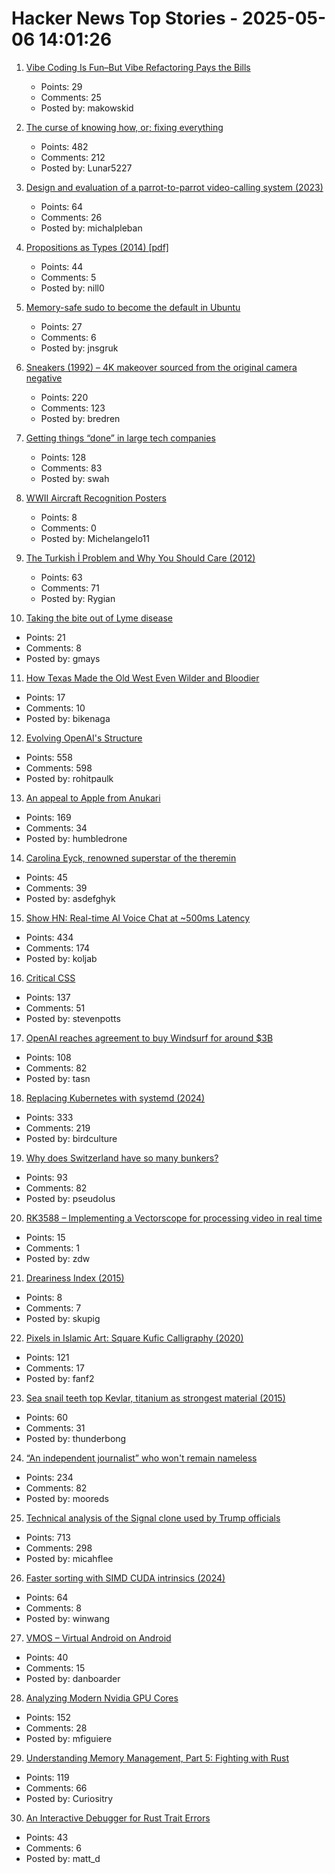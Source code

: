 # Hacker News Top Stories - 2025-05-06 14:01:26

1. [Vibe Coding Is Fun–But Vibe Refactoring Pays the Bills](https://dawidmakowski.com/en/2025/04/vibe-coding-is-fun-but-vibe-refactoring-pays-the-bills/)
   - Points: 29
   - Comments: 25
   - Posted by: makowskid

2. [The curse of knowing how, or; fixing everything](https://notashelf.dev/posts/curse-of-knowing)
   - Points: 482
   - Comments: 212
   - Posted by: Lunar5227

3. [Design and evaluation of a parrot-to-parrot video-calling system (2023)](https://www.smithsonianmag.com/smart-news/scientists-taught-pet-parrots-to-video-call-each-other-and-the-birds-loved-it-180982041/)
   - Points: 64
   - Comments: 26
   - Posted by: michalpleban

4. [Propositions as Types (2014) [pdf]](https://homepages.inf.ed.ac.uk/wadler/papers/propositions-as-types/propositions-as-types.pdf)
   - Points: 44
   - Comments: 5
   - Posted by: nill0

5. [Memory-safe sudo to become the default in Ubuntu](https://trifectatech.org/blog/memory-safe-sudo-to-become-the-default-in-ubuntu/)
   - Points: 27
   - Comments: 6
   - Posted by: jnsgruk

6. [Sneakers (1992) – 4K makeover sourced from the original camera negative](https://www.blu-ray.com/movies/Sneakers-4K-Blu-ray/343185/)
   - Points: 220
   - Comments: 123
   - Posted by: bredren

7. [Getting things “done” in large tech companies](https://www.seangoedecke.com/getting-things-done/)
   - Points: 128
   - Comments: 83
   - Posted by: swah

8. [WWII Aircraft Recognition Posters](https://store.pacificwarmuseum.org/products/wwii-aircraft-recognition-posters)
   - Points: 8
   - Comments: 0
   - Posted by: Michelangelo11

9. [The Turkish İ Problem and Why You Should Care (2012)](https://haacked.com/archive/2012/07/05/turkish-i-problem-and-why-you-should-care.aspx/)
   - Points: 63
   - Comments: 71
   - Posted by: Rygian

10. [Taking the bite out of Lyme disease](https://news.northwestern.edu/stories/2025/04/taking-the-bite-out-of-lyme-disease/)
   - Points: 21
   - Comments: 8
   - Posted by: gmays

11. [How Texas Made the Old West Even Wilder and Bloodier](https://www.texasmonthly.com/being-texan/gunfighters-old-west-wilder-bloodier/)
   - Points: 17
   - Comments: 10
   - Posted by: bikenaga

12. [Evolving OpenAI's Structure](https://openai.com/index/evolving-our-structure/)
   - Points: 558
   - Comments: 598
   - Posted by: rohitpaulk

13. [An appeal to Apple from Anukari](https://anukari.com/blog/devlog/an-appeal-to-apple)
   - Points: 169
   - Comments: 34
   - Posted by: humbledrone

14. [Carolina Eyck, renowned superstar of the theremin](https://www.smh.com.au/culture/music/even-this-modern-maestro-won-t-touch-the-world-s-weirdest-instrument-20250417-p5lsms.html)
   - Points: 45
   - Comments: 39
   - Posted by: asdefghyk

15. [Show HN: Real-time AI Voice Chat at ~500ms Latency](https://github.com/KoljaB/RealtimeVoiceChat)
   - Points: 434
   - Comments: 174
   - Posted by: koljab

16. [Critical CSS](https://critical-css-extractor.kigo.studio/)
   - Points: 137
   - Comments: 51
   - Posted by: stevenpotts

17. [OpenAI reaches agreement to buy Windsurf for around $3B](https://www.bloomberg.com/news/articles/2025-05-06/openai-reaches-agreement-to-buy-startup-windsurf-for-3-billion)
   - Points: 108
   - Comments: 82
   - Posted by: tasn

18. [Replacing Kubernetes with systemd (2024)](https://blog.yaakov.online/replacing-kubernetes-with-systemd/)
   - Points: 333
   - Comments: 219
   - Posted by: birdculture

19. [Why does Switzerland have so many bunkers?](https://www.thedial.world/articles/news/issue-27/switzerland-civilian-bunkers)
   - Points: 93
   - Comments: 82
   - Posted by: pseudolus

20. [RK3588 – Implementing a Vectorscope for processing video in real time](http://jas-hacks.blogspot.com/2025/05/rk3588-implementing-vectorscope-for.html)
   - Points: 15
   - Comments: 1
   - Posted by: zdw

21. [Dreariness Index (2015)](http://us-climate.blogspot.com/2015/03/dreary-weather.html)
   - Points: 8
   - Comments: 7
   - Posted by: skupig

22. [Pixels in Islamic Art: Square Kufic Calligraphy (2020)](https://uwithumlaut.wordpress.com/2020/07/24/pixels-in-islamic-art-square-kufic-calligraphy/)
   - Points: 121
   - Comments: 17
   - Posted by: fanf2

23. [Sea snail teeth top Kevlar, titanium as strongest material (2015)](https://www.cbc.ca/radio/asithappens/as-it-happens-thursday-edition-1.2963357/sea-snail-teeth-top-kevlar-titanium-as-world-s-strongest-material-1.2963549)
   - Points: 60
   - Comments: 31
   - Posted by: thunderbong

24. [“An independent journalist” who won't remain nameless](https://www.thehandbasket.co/p/independent-journalism-legacy-media-credit)
   - Points: 234
   - Comments: 82
   - Posted by: mooreds

25. [Technical analysis of the Signal clone used by Trump officials](https://micahflee.com/tm-sgnl-the-obscure-unofficial-signal-app-mike-waltz-uses-to-text-with-trump-officials/)
   - Points: 713
   - Comments: 298
   - Posted by: micahflee

26. [Faster sorting with SIMD CUDA intrinsics (2024)](https://winwang.blog/posts/bitonic-sort/)
   - Points: 64
   - Comments: 8
   - Posted by: winwang

27. [VMOS – Virtual Android on Android](https://www.vmos.com/)
   - Points: 40
   - Comments: 15
   - Posted by: danboarder

28. [Analyzing Modern Nvidia GPU Cores](https://arxiv.org/abs/2503.20481)
   - Points: 152
   - Comments: 28
   - Posted by: mfiguiere

29. [Understanding Memory Management, Part 5: Fighting with Rust](https://educatedguesswork.org/posts/memory-management-5/)
   - Points: 119
   - Comments: 66
   - Posted by: Curiositry

30. [An Interactive Debugger for Rust Trait Errors](https://cel.cs.brown.edu/blog/an-interactive-debugger-for-rust-trait-errors/)
   - Points: 43
   - Comments: 6
   - Posted by: matt_d

